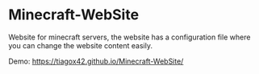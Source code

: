 # Minecraft-WebSite
Website for minecraft servers, the website has a configuration file where you can change the website content easily.


Demo: https://tiagox42.github.io/Minecraft-WebSite/
